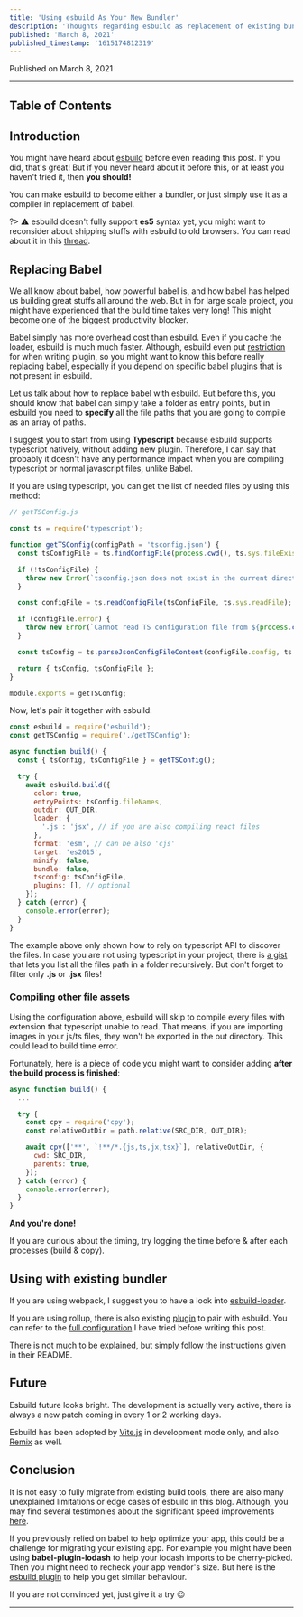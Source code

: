 ```yaml
---
title: 'Using esbuild As Your New Bundler'
description: 'Thoughts regarding esbuild as replacement of existing bundlers & babel for developing packages.'
published: 'March 8, 2021'
published_timestamp: '1615174812319'
---
```


Published on March 8, 2021

---

## Table of Contents

## Introduction

You might have heard about [esbuild](https://esbuild.github.io/) before even reading this post. If you did, that's great! But if you never heard about it before this, or at least you haven't tried it, then **you should!**

You can make esbuild to become either a bundler, or just simply use it as a compiler in replacement of babel.

?> ⚠️
esbuild doesn't fully support **es5** syntax yet, you might want to reconsider about shipping stuffs with esbuild to old browsers. You can read about it in this [thread](https://github.com/evanw/esbuild/issues/297).

## Replacing Babel

We all know about babel, how powerful babel is, and how babel has helped us building great stuffs all around the web. But in for large scale project, you might have experienced that the build time takes very long! This might become one of the biggest productivity blocker.

Babel simply has more overhead cost than esbuild. Even if you cache the loader, esbuild is much much faster. Although, esbuild even put [restriction](https://esbuild.github.io/plugins/#plugin-api-limitations) for when writing plugin, so you might want to know this before really replacing babel, especially if you depend on specific babel plugins that is not present in esbuild.

Let us talk about how to replace babel with esbuild. But before this, you should know that babel can simply take a folder as entry points, but in esbuild you need to **specify** all the file paths that you are going to compile as an array of paths.

I suggest you to start from using **Typescript** because esbuild supports typescript natively, without adding new plugin. Therefore, I can say that probably it doesn't have any performance impact when you are compiling typescript or normal javascript files, unlike Babel.

If you are using typescript, you can get the list of needed files by using this method:

```js
// getTSConfig.js

const ts = require('typescript');

function getTSConfig(configPath = 'tsconfig.json') {
  const tsConfigFile = ts.findConfigFile(process.cwd(), ts.sys.fileExists, configPath);

  if (!tsConfigFile) {
    throw new Error(`tsconfig.json does not exist in the current directory: ${process.cwd()}`);
  }

  const configFile = ts.readConfigFile(tsConfigFile, ts.sys.readFile);

  if (configFile.error) {
    throw new Error(`Cannot read TS configuration file from ${process.cwd()}: ${configFile.error}`);
  }

  const tsConfig = ts.parseJsonConfigFileContent(configFile.config, ts.sys, process.cwd());

  return { tsConfig, tsConfigFile };
}

module.exports = getTSConfig;
```

Now, let's pair it together with esbuild:

```js
const esbuild = require('esbuild');
const getTSConfig = require('./getTSConfig');

async function build() {
  const { tsConfig, tsConfigFile } = getTSConfig();

  try {
    await esbuild.build({
      color: true,
      entryPoints: tsConfig.fileNames,
      outdir: OUT_DIR,
      loader: {
        '.js': 'jsx', // if you are also compiling react files
      },
      format: 'esm', // can be also 'cjs'
      target: 'es2015',
      minify: false,
      bundle: false,
      tsconfig: tsConfigFile,
      plugins: [], // optional
    });
  } catch (error) {
    console.error(error);
  }
}
```

The example above only shown how to rely on typescript API to discover the files. In case you are not using typescript in your project, there is [a gist](https://gist.github.com/lovasoa/8691344#gistcomment-2927279) that lets you list all the files path in a folder recursively. But don't forget to filter only **.js** or **.jsx** files!

### Compiling other file assets

Using the configuration above, esbuild will skip to compile every files with extension that typescript unable to read. That means, if you are importing images in your js/ts files, they won't be exported in the out directory. This could lead to build time error.

Fortunately, here is a piece of code you might want to consider adding **after the build process is finished**:

```js
async function build() {
  ...

  try {
    const cpy = require('cpy');
    const relativeOutDir = path.relative(SRC_DIR, OUT_DIR);

    await cpy(['**', `!**/*.{js,ts,jx,tsx}`], relativeOutDir, {
      cwd: SRC_DIR,
      parents: true,
    });
  } catch (error) {
    console.error(error);
  }
}
```

**And you're done!**

If you are curious about the timing, try logging the time before & after each processes (build & copy).

## Using with existing bundler

If you are using webpack, I suggest you to have a look into [esbuild-loader](https://github.com/privatenumber/esbuild-loader).

If you are using rollup, there is also existing [plugin](https://github.com/egoist/rollup-plugin-esbuild) to pair with esbuild. You can refer to the [full configuration](https://github.com/josteph/elastic-node-example/blob/main/rollup.config.js) I have tried before writing this post.

There is not much to be explained, but simply follow the instructions given in their README.

## Future

Esbuild future looks bright. The development is actually very active, there is always a new patch coming in every 1 or 2 working days.

Esbuild has been adopted by [Vite.js](https://vitejs.dev/) in development mode only, and also [Remix](https://twitter.com/ryanflorence/status/1379498663446077440?s=20) as well.

## Conclusion

It is not easy to fully migrate from existing build tools, there are also many unexplained limitations or edge cases of esbuild in this blog. Although, you may find several testimonies about the significant speed improvements [here](https://github.com/privatenumber/esbuild-loader/issues/13).

If you previously relied on babel to help optimize your app, this could be a challenge for migrating your existing app. For example you might have been using **babel-plugin-lodash** to help your lodash imports to be cherry-picked. Then you might need to recheck your app vendor's size. But here is the [esbuild plugin](https://github.com/josteph/esbuild-plugin-lodash) to help you get similar behaviour.

If you are not convinced yet, just give it a try 😉

---
